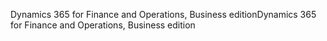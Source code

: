 <span data-ttu-id="122ba-101">Dynamics 365 for Finance and Operations, Business edition</span><span class="sxs-lookup"><span data-stu-id="122ba-101">Dynamics 365 for Finance and Operations, Business edition</span></span>
